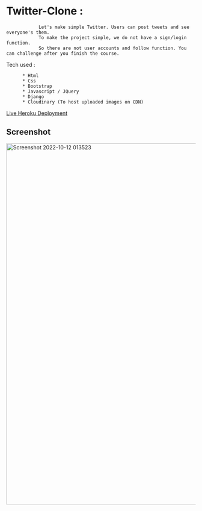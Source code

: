 # Twitter-Clone :

                Let's make simple Twitter. Users can post tweets and see everyone's them.
                To make the project simple, we do not have a sign/login function.
                So there are not user accounts and follow function. You can challenge after you finish the course.





Tech used :

          * Html
          * Css
          * Bootstrap
          * Javascript / JQuery
          * Django
          * Cloudinary (To host uploaded images on CDN)
          
          
 [Live Heroku Deployment](https://Twitter-Clone.hcont12.repl.co)
 
 
## Screenshot

<img width="960" alt="Screenshot 2022-10-12 013523" src="https://user-images.githubusercontent.com/109692943/195258719-a4d19935-a6aa-472f-9775-22c4872fd9ba.png">

